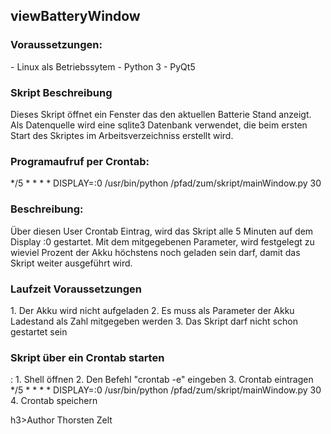 <h2>viewBatteryWindow</h2>

<h3>Voraussetzungen:</h3>
- Linux als Betriebssytem
- Python 3
- PyQt5

<h3>Skript Beschreibung</h3>
Dieses Skript öffnet ein Fenster das den aktuellen Batterie Stand anzeigt.<br />
Als Datenquelle wird eine sqlite3 Datenbank verwendet, die beim ersten Start des Skriptes im Arbeitsverzeichniss
erstellt wird.<br />
<h3>Programaufruf per Crontab:</h3>
*/5  *  *  *  * DISPLAY=:0 /usr/bin/python /pfad/zum/skript/mainWindow.py 30<br />
<h3>Beschreibung:</h3>
Über diesen User Crontab Eintrag, wird das Skript alle 5 Minuten auf dem Display :0 gestartet.
Mit dem mitgegebenen Parameter, wird festgelegt zu wieviel Prozent der Akku höchstens noch geladen
sein darf, damit das Skript weiter ausgeführt wird.
<h3>Laufzeit Voraussetzungen</h3>
1. Der Akku wird nicht aufgeladen
2. Es muss als Parameter der Akku Ladestand als Zahl mitgegeben werden
3. Das Skript darf nicht schon gestartet sein

<h3>Skript über ein Crontab starten</h3>:
1. Shell öffnen
2. Den Befehl "crontab -e" eingeben
3. Crontab eintragen<br />*/5  *  *  *  * DISPLAY=:0 /usr/bin/python /pfad/zum/skript/mainWindow.py 30
4. Crontab speichern

h3>Author</h3>
Thorsten Zelt
